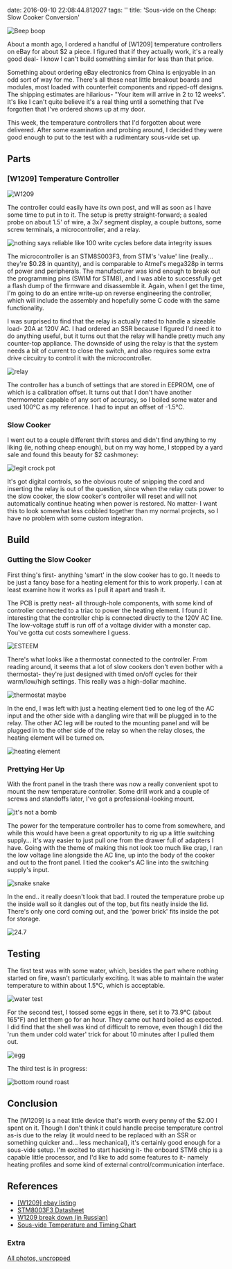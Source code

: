 date: 2016-09-10 22:08:44.812027
tags: ''
title: 'Sous-vide on the Cheap: Slow Cooker Conversion'

![Beep boop](assets/images/00-final.jpg)

About a month ago, I ordered a handful of [W1209] temperature controllers on
eBay for about $2 a piece. I figured that if they actually work, it's a really
good deal- I know I can't build something similar for less than that price.


Something about ordering eBay electronics from China is enjoyable in an odd
sort of way for me. There's all these neat little breakout boards and modules,
most loaded with counterfeit components and ripped-off designs. The shipping
estimates are hilarious- "Your item will arrive in 2 to 12 weeks". It's like
I can't quite believe it's a real thing until a something that I've forgotten 
that I've ordered shows up at my door.

This week, the temperature controllers that I'd forgotten about were delivered.
After some examination and probing around, I decided they were good enough to 
put to the test with a rudimentary sous-vide set up. 

## Parts

### [W1209] Temperature Controller

![W1209](assets/images/01-w1209.jpg)

The controller could easily have its own post, and will as soon as I have
some time to put in to it. The setup is pretty straight-forward; a sealed 
probe on about 1.5' of wire, a 3x7 segment display, a couple buttons, some
screw terminals, a microcontroller, and a relay.

![nothing says reliable like 100 write cycles before data integrity issues](assets/images/02-stm8.jpg)

The microcontroller is an
STM8S003F3, from STM's 'value' line (really... they're $0.28 in quantity), 
and is comparable to Atmel's mega328p in terms of power and peripherals. The
manufacturer was kind enough to break out the programming pins (SWIM for STM8),
and I was able to successfully get a flash dump of the firmware and
disassemble it. Again, when I get the time, I'm going to do an entire write-up
on reverse engineering the controller, which will include the assembly and
hopefully some C code with the same functionality. 

I was surprised to find that the relay is actually rated to handle a sizeable
load- 20A at 120V AC. I had ordered an SSR because I figured I'd need it to do
anything useful, but it turns out that the relay will handle pretty much any
counter-top appliance. The downside of using the relay is that the system 
needs a bit of current to close the switch, and also requires some extra drive
circuitry to control it with the microcontroller.

![relay](assets/images/03-relay.jpg)

The controller has a bunch of settings that are stored in EEPROM, one of which
is a calibration offset. It turns out that I don't have another thermometer 
capable of any sort of accuracy, so I boiled some water and used 100&#x2103; as
my reference. I had to input an offset of -1.5&#x2103;.

### Slow Cooker

I went out to a couple different thrift stores and didn't find anything to my
liking (ie, nothing cheap enough), but on my way home, I stopped by a yard
sale and found this beauty for $2 cashmoney:

![legit crock pot](assets/images/04-cooker.jpg)

It's got digital controls, so the obvious route of snipping the cord and 
inserting the relay is out of the question, since when the relay cuts power
to the slow cooker, the slow cooker's controller will reset and will not
automatically continue heating when power is restored. No matter- I want this 
to look somewhat less cobbled together than my normal projects, so I have no
problem with some custom integration.

## Build

### Gutting the Slow Cooker

First thing's first- anything 'smart' in the slow cooker has to go. It needs 
to be just a fancy base for a heating element for this to work properly. I can
at least examine how it works as I pull it apart and trash it. 

The PCB is pretty neat- all through-hole  components, with some kind of
controller connected to a triac to power the heating element. I found it
interesting that the controller chip is connected directly to the 120V AC line.
The low-voltage stuff is run off of a voltage divider with a monster cap. You've
gotta cut costs somewhere I guess.

![ESTEEM](assets/images/05-pcb.jpg)

There's what looks like a thermostat connected to the controller. From reading
around, it seems that a lot of slow cookers don't even bother with a 
thermostat- they're just designed with timed on/off cycles for their 
warm/low/high settings. This really was a high-dollar machine.

![thermostat maybe](assets/images/06-thermo.jpg)

In the end, I was left with just a heating element tied to one leg of the AC input
and the other side with a dangling wire that will be plugged in to the relay.
The other AC leg will be routed to the mounting panel and will be plugged in
to the other side of the relay so when the relay closes, the heating element
will be turned on.

![heating element](assets/images/07-heating.jpg)

### Prettying Her Up

With the front panel in the trash there was now a really convenient spot to
mount the new temperature controller. Some drill work and a couple of screws
and standoffs later, I've got a professional-looking mount. 

![it's not a bomb](assets/images/08-front.jpg)

The power for the temperature controller has to come from somewhere, and while
this would have been a great opportunity to rig up a little switching supply...
it's way easier to just pull one from the drawer full of adapters I have. 
Going with the theme of making this not look too much like crap, I ran the
low voltage line alongside the AC line, up into the body of the cooker and
out to the front panel. I tied the cooker's AC line into the switching 
supply's input.

![snake snake](assets/images/09-cord.jpg)

In the end.. it really doesn't look that bad. I routed the temperature probe
up the inside wall so it dangles out of the top, but fits neatly inside the lid.
There's only one cord coming out, and the 'power brick' fits inside the pot
for storage. 

![24.7](assets/images/10-on-front.jpg)

## Testing

The first test was with some water, which, besides the part where nothing
started on fire, wasn't particularly exciting. It was able to maintain the
water temperature to within about 1.5&#x2103;, which is acceptable.

![water test](assets/images/11-water-test.jpg)

For the second test, I tossed some eggs in there, set it to 73.9&#x2103; (about
165&#x2109;) and let them go for an hour. They came out hard boiled as expected.
I did find that the shell was kind of difficult to remove, even though I did
the 'run them under cold water' trick for about 10 minutes after I pulled them
out.

![egg](assets/images/12-egg.jpg)

The third test is in progress:

![bottom round roast](assets/images/13-roast.jpg)

## Conclusion

The [W1209] is a neat little device that's worth every penny of the $2.00 
I spent on it. Though I don't think it could handle precise temperature 
control as-is due to the relay (it would need to be replaced with an SSR or
something quicker and... less mechanical), it's certainly good enough for a
sous-vide setup. I'm excited to start hacking it- the onboard STM8 chip is a 
capable little processor, and I'd like to add some features to it- namely 
heating profiles and some kind of external control/communication interface.

## References

* [[W1209] ebay listing](http://www.ebay.com/itm/201638144120)
* [STM8003F3 Datasheet](http://www.st.com/content/ccc/resource/technical/document/datasheet/42/5a/27/87/ac/5a/44/88/DM00024550.pdf/files/DM00024550.pdf/jcr:content/translations/en.DM00024550.pdf)
* [W1209 break down (in Russian)](http://electrik.info/obzor/968-elektronnyy-termostat-w1209-s-aliekspress.html)
* [Sous-vide Temperature and Timing Chart](http://www.sousvidesupreme.com/sitecm/i/times_and_temps.jpg)

### Extra
[All photos, uncropped](assets/sous-vide-all-photos.zip)
